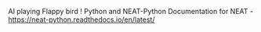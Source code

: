 AI playing Flappy bird !
Python and NEAT-Python
Documentation for NEAT - https://neat-python.readthedocs.io/en/latest/
